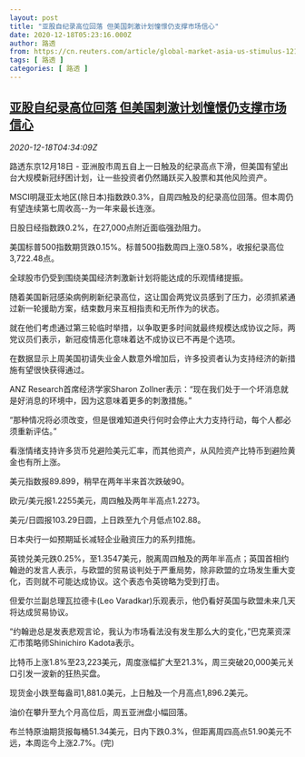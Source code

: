 ```yaml
---
layout: post
title: "亚股自纪录高位回落 但美国刺激计划憧憬仍支撑市场信心"
date: 2020-12-18T05:23:16.000Z
author: 路透
from: https://cn.reuters.com/article/global-market-asia-us-stimulus-1218-idCNKBS28S0F7
tags: [ 路透 ]
categories: [ 路透 ]
---
```

<!--1608268996000-->
[亚股自纪录高位回落 但美国刺激计划憧憬仍支撑市场信心](https://cn.reuters.com/article/global-market-asia-us-stimulus-1218-idCNKBS28S0F7)
------

<div>
<div><i>2020-12-18T04:34:09Z</i></div><p>路透东京12月18日 - 亚洲股市周五自上一日触及的纪录高点下滑，但美国有望出台大规模新冠纾困计划，让一些投资者仍然踊跃买入股票和其他风险资产。</p><p>MSCI明晟亚太地区(除日本)指数跌0.3%，自周四触及的纪录高位回落。但本周仍有望连续第七周收高--为一年来最长连涨。</p><p>日股日经指数跌0.2%，在27,000点附近面临强劲阻力。</p><p>美国标普500指数期货跌0.15%。标普500指数周四上涨0.58%，收报纪录高位3,722.48点。</p><p>全球股市仍受到围绕美国经济刺激新计划将能达成的乐观情绪提振。</p><p>随着美国新冠感染病例刷新纪录高位，这让国会两党议员感到了压力，必须抓紧通过新一轮援助方案，结束数月来互相指责和无所作为的状态。</p><p>就在他们考虑通过第三轮临时举措，以争取更多时间就最终规模达成协议之际，两党议员们表示，新冠疫情恶化意味着达不成协议已不再是个选项。</p><p>在数据显示上周美国初请失业金人数意外增加后，许多投资者认为支持经济的新措施有望很快获得通过。</p><p>ANZ Research首席经济学家Sharon Zollner表示：“现在我们处于一个坏消息就是好消息的环境中，因为这意味着更多的刺激措施。”</p><p>“那种情况将必须改变，但是很难知道央行何时会停止大力支持行动，每个人都必须重新评估。”</p><p>看涨情绪支持许多货币兑避险美元汇率，而其他资产，从风险资产比特币到避险黄金也有所上涨。</p><p>美元指数报89.899，稍早在两年半来首次跌破90。</p><p>欧元/美元报1.2255美元，周四触及两年半高点1.2273。</p><p>美元/日圆报103.29日圆，上日跌至九个月低点102.88。</p><p>日本央行一如预期延长减轻企业融资压力的系列措施。</p><p>英镑兑美元跌0.25%，至1.3547美元，脱离周四触及的两年半高点；英国首相约翰逊的发言人表示，与欧盟的贸易谈判处于严重局势，除非欧盟的立场发生重大变化，否则就不可能达成协议。这个表态令英镑略为受到打击。</p><p>但爱尔兰副总理瓦拉德卡(Leo Varadkar)乐观表示，他仍看好英国与欧盟未来几天将达成贸易协议。</p><p>“约翰逊总是发表悲观言论，我认为市场看法没有发生那么大的变化，”巴克莱资深汇市策略师Shinichiro Kadota表示。</p><p>比特币上涨1.8%至23,223美元，周度涨幅扩大至21.3%，周三突破20,000美元关口引发一波新的狂热买盘。</p><p>现货金小跌至每盎司1,881.0美元，上日触及一个月高点1,896.2美元。</p><p>油价在攀升至九个月高位后，周五亚洲盘小幅回落。</p><p>布兰特原油期货报每桶51.34美元，日内下跌0.3%，但距离周四高点51.90美元不远，本周迄今上涨2.7%。(完)</p>
</div>
